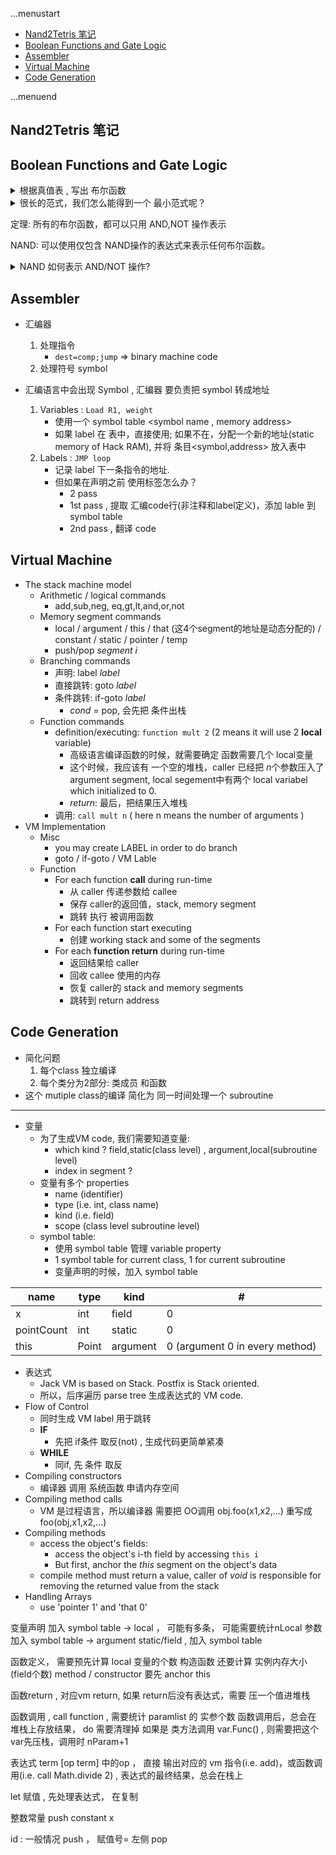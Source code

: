 ...menustart

 - [Nand2Tetris 笔记](#6cda5e46c1ef1aef8449764e0d9a327f)
 - [Boolean Functions and Gate Logic](#deb69b5e23e0f74aea56d42c2df9b438)
 - [Assembler](#17890d645ed41b2a5b1166f427d0e31c)
 - [Virtual Machine](#b19292cad601553e06435e12582db069)
 - [Code Generation](#0138da8da6c96a41001c44e79c105ba8)

...menuend


<h2 id="6cda5e46c1ef1aef8449764e0d9a327f"></h2>


## Nand2Tetris 笔记



<h2 id="deb69b5e23e0f74aea56d42c2df9b438"></h2>


## Boolean Functions and Gate Logic

<details>
<summary>根据真值表 , 写出 布尔函数</summary>

1. 关注真值表中 f=1 的行, 比如 1,3,5 行的f=1
2. 写一个范式, 只满足 第一行， 也即，这个范式, 只有1st row 结果是1; 3rd,5th row 都是0
3. 给其他 f=1的行，写出同样的 范式
4. 把所有的 范式相加
</details>

<details>
<summary>很长的范式，我们怎么能得到一个 最小范式呢？</summary>

 - NP-hard 
</details>

定理: 所有的布尔函数，都可以只用 AND,NOT 操作表示

NAND: 可以使用仅包含 NAND操作的表达式来表示任何布尔函数。

<details>
<summary>NAND 如何表示 AND/NOT 操作?</summary>

1. NOT(x) == (x NAND x)
2. (x AND y) = NOT( x NAND y )
</details>


<h2 id="17890d645ed41b2a5b1166f427d0e31c"></h2>


## Assembler

 - 汇编器
    1. 处理指令    
        - `dest=comp;jump`  => binary machine code 
    2. 处理符号 symbol 

 - 汇编语言中会出现 Symbol , 汇编器 要负责把 symbol 转成地址
    1. Variables : `Load R1, weight`
        - 使用一个 symbol table <symbol name , memory address>
        - 如果 label 在 表中，直接使用; 如果不在，分配一个新的地址(static memory of Hack RAM), 并将 条目<symbol,address> 放入表中
    2. Labels : `JMP loop`
        - 记录 label 下一条指令的地址.
        - 但如果在声明之前 使用标签怎么办？
            - 2 pass
            - 1st pass , 提取 汇编code行(非注释和label定义)，添加 lable 到 symbol table
            - 2nd pass , 翻译 code 

<h2 id="b19292cad601553e06435e12582db069"></h2>


## Virtual Machine

 - The stack machine model
    - Arithmetic / logical commands
        - add,sub,neg, eq,gt,lt,and,or,not
    - Memory segment commands
        - local / argument / this / that (这4个segment的地址是动态分配的) / constant / static / pointer / temp
        - push/pop *segment i*
    - Branching commands
        - 声明: label *label*
        - 直接跳转: goto *label*
        - 条件跳转: if-goto *label*  
            - *cond* = pop,  会先把 条件出栈
    - Function commands 
        - definition/executing: `function mult 2`  (2 means it will use 2 **local** variable)
            - 高级语言编译函数的时候，就需要确定 函数需要几个 local变量
            - 这个时候，我应该有 一个空的堆栈，caller 已经把 *n*个参数压入了 argument segment, local segement中有两个 local variabel which initialized to 0.
            - *return*: 最后，把结果压入堆栈
        - 调用: `call mult n`  ( here n means the number of arguments ) 
 - VM Implementation
    - Misc
        - you may create LABEL in order to do branch
        - goto / if-goto / VM Lable
    - Function
        - For each function **call** during run-time
            - 从 caller 传递参数给 callee
            - 保存 caller的返回值，stack, memory segment
            - 跳转 执行 被调用函数
        - For each function start executing 
            - 创建 working stack and some of the segments
        - For each **function return** during run-time
            - 返回结果给 caller
            - 回收 callee 使用的内存
            - 恢复 caller的  stack and memory segments
            - 跳转到 return address


<h2 id="0138da8da6c96a41001c44e79c105ba8"></h2>


## Code Generation

 - 简化问题
    1. 每个class 独立编译
    2. 每个类分为2部分: 类成员 和函数
 - 这个 mutiple class的编译 简化为 同一时间处理一个 subroutine
 
---

 - 变量
    - 为了生成VM code, 我们需要知道变量:
        - which kind ?  field,static(class level) ,  argument,local(subroutine level)
        - index in segment ?
    - 变量有多个 properties
        - name (identifier)
        - type (i.e. int, class name)
        - kind (i.e. field)
        - scope (class level subroutine level)
    - symbol table:
        - 使用 symbol table 管理 variable property
        - 1 symbol table for current class, 1 for current subroutine
        - 变量声明的时候，加入 symbol table 


 name | type | kind | #
--- | --- | --- | ---
x | int | field | 0
pointCount | int | static | 0
this  | Point | argument | 0 (argument 0 in every method)


 - 表达式
    - Jack VM is based on Stack.  Postfix is Stack oriented.
    - 所以，后序遍历  parse tree 生成表达式的 VM code.
 - Flow of Control
    - 同时生成 VM label 用于跳转
    - **IF** 
        - 先把 if条件 取反(not) , 生成代码更简单紧凑
    - **WHILE**
        - 同if, 先 条件 取反
 - Compiling constructors
    - 编译器 调用 系统函数 申请内存空间
 - Compiling method calls
    - VM 是过程语言，所以编译器 需要把 OO调用 obj.foo(x1,x2,...) 重写成 foo(obj,x1,x2,...)
 - Compiling methods
    - access the object's fields:  
        - access the object's i-th field by accessing `this i`
        - But first, anchor the *this* segment on the object's data
    - compile method must return a value, caller of *void*  is responsible for removing the returned value from the stack
 - Handling Arrays
    - use 'pointer 1' and 'that 0'


变量声明 加入 symbol table -> local ， 可能有多条， 可能需要统计nLocal
参数  加入 symbol table   -> argument
static/field , 加入 symbol table

函数定义，  需要预先计算 local 变量的个数
	构造函数 还要计算 实例内存大小 (field个数)
	method / constructor 要先 anchor this

函数return  , 对应vm return, 如果 return后没有表达式，需要 压一个值进堆栈

函数调用 ,  call function , 需要统计 paramlist 的 实参个数
	函数调用后，总会在 堆栈上存放结果， do 需要清理掉
	如果是 类方法调用 var.Func() , 则需要把这个var先压栈，调用时 nParam+1


表达式 term [op term] 中的op ， 直接 输出对应的 vm 指令(i.e. add)，或函数调用(i.e. call Math.divide 2) , 表达式的最终结果，总会在栈上

let 赋值  , 先处理表达式， 在复制

整数常量   push constant x

id :  一般情况 push ， 赋值号= 左侧 pop


    



